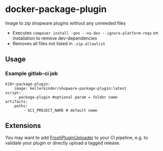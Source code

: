 # docker-package-plugin

Image to zip shopware plugins without any unneeded files
- Executes `composer install -qno --no-dev --ignore-platform-reqs` on installation to remove dev-dependencies
- Removes all files not listed in `.zip-allowlist`

## Usage

### Example gitlab-ci job
```
k10r-package-plugin:
    image: kellerkinder/shopware-package-plugin:latest
script:
    - package-plugin #optional param = folder name
artifacts:
    paths:
        - $CI_PROJECT_NAME # default name
```

## Extensions

You may want to add [FroshPluginUploader](https://github.com/FriendsOfShopware/FroshPluginUploader) to your CI pipeline, e.g. to validate your plugin or directly upload a tagged release.
